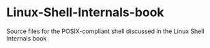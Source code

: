 # Linux-Shell-Internals-book
Source files for the POSIX-compliant shell discussed in the Linux Shell Internals book
